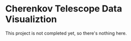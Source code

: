 # Cherenkov Telescope Data Visualiztion
This project is not completed yet, so there's nothing here.
